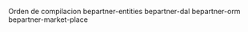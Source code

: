 Orden de compilacion
	bepartner-entities
	bepartner-dal
	bepartner-orm
	bepartner-market-place
	
	

